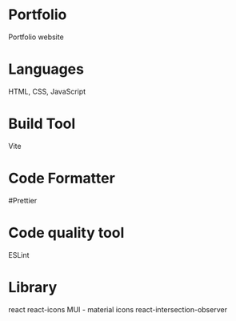 # Portfolio

Portfolio website

# Languages

HTML, CSS, JavaScript

# Build Tool

Vite

# Code Formatter

#Prettier

# Code quality tool

ESLint

# Library

react
react-icons
MUI - material icons
react-intersection-observer
